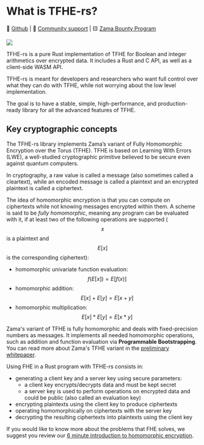 # What is TFHE-rs?

📁 [Github](https://github.com/zama-ai/tfhe-rs) | 💛 [Community support](https://zama.ai/community) | 🟨 [Zama Bounty Program](https://github.com/zama-ai/bounty-program)

![](\_static/tfhe-rs-doc-home.png)

TFHE-rs is a pure Rust implementation of TFHE for Boolean and integer arithmetics over encrypted data. It includes a Rust and C API, as well as a client-side WASM API.

TFHE-rs is meant for developers and researchers who want full control over what they can do with TFHE, while not worrying about the low level implementation.

The goal is to have a stable, simple, high-performance, and production-ready library for all the advanced features of TFHE.

## Key cryptographic concepts

The TFHE-rs library implements Zama’s variant of Fully Homomorphic Encryption over the Torus (TFHE). TFHE is based on Learning With Errors (LWE), a well-studied cryptographic primitive believed to be secure even against quantum computers.

In cryptography, a raw value is called a message (also sometimes called a cleartext), while an encoded message is called a plaintext and an encrypted plaintext is called a ciphertext.

The idea of homomorphic encryption is that you can compute on ciphertexts while not knowing messages encrypted within them. A scheme is said to be _fully homomorphic_, meaning any program can be evaluated with it, if at least two of the following operations are supported ($$x$$ is a plaintext and $$E[x]$$ is the corresponding ciphertext):

* homomorphic univariate function evaluation: $$f(E[x]) = E[f(x)]$$
* homomorphic addition: $$E[x] + E[y] = E[x + y]$$
* homomorphic multiplication: $$E[x] * E[y] = E[x * y]$$

Zama's variant of TFHE is fully homomorphic and deals with fixed-precision numbers as messages. It implements all needed homomorphic operations, such as addition and function evaluation via **Programmable Bootstrapping**. You can read more about Zama's TFHE variant in the [preliminary whitepaper](https://whitepaper.zama.ai/).

Using FHE in a Rust program with TFHE-rs consists in:

* generating a client key and a server key using secure parameters:
  * a client key encrypts/decrypts data and must be kept secret
  * a server key is used to perform operations on encrypted data and could be public (also called an evaluation key)
* encrypting plaintexts using the client key to produce ciphertexts
* operating homomorphically on ciphertexts with the server key
* decrypting the resulting ciphertexts into plaintexts using the client key

If you would like to know more about the problems that FHE solves, we suggest you review our [6 minute introduction to homomorphic encryption](https://6min.zama.ai/).

